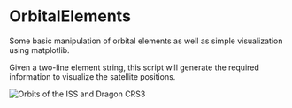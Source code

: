 OrbitalElements
===============

Some basic manipulation of orbital elements as well as simple visualization 
using matplotlib.

Given a two-line element string, this script will generate the required information to visualize the satellite positions.

![Orbits of the ISS and Dragon CRS3](http://i.imgur.com/T6Q3Buv.png "ISS and Dragon CRS3")
